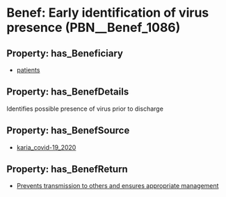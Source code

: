 # Benef: __Early identification of virus presence__ (PBN__Benef_1086)

## Property: has_Beneficiary

* [patients](../Stakeholder/PBN__Stakeholder_31)

## Property: has_BenefDetails

Identifies possible presence of virus prior to discharge

## Property: has_BenefSource

* [karia_covid-19_2020](../Article/PBN__Article_225)

## Property: has_BenefReturn

* [Prevents transmission to others and ensures appropriate management](../BenefReturn/PBN__BenefReturn_1214)

